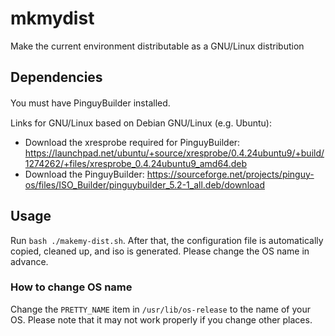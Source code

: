 # mkmydist
Make the current environment distributable as a GNU/Linux distribution

## Dependencies
You must have PinguyBuilder installed.　

Links for GNU/Linux based on Debian GNU/Linux (e.g. Ubuntu):
- Download the xresprobe required for PinguyBuilder: https://launchpad.net/ubuntu/+source/xresprobe/0.4.24ubuntu9/+build/1274262/+files/xresprobe_0.4.24ubuntu9_amd64.deb
- Download the PinguyBuilder: https://sourceforge.net/projects/pinguy-os/files/ISO_Builder/pinguybuilder_5.2-1_all.deb/download

## Usage
Run `bash ./makemy-dist.sh`.
After that, the configuration file is automatically copied, cleaned up, and iso is generated. Please change the OS name in advance.

### How to change OS name
Change the `PRETTY_NAME` item in `/usr/lib/os-release` to the name of your OS. Please note that it may not work properly if you change other places.
